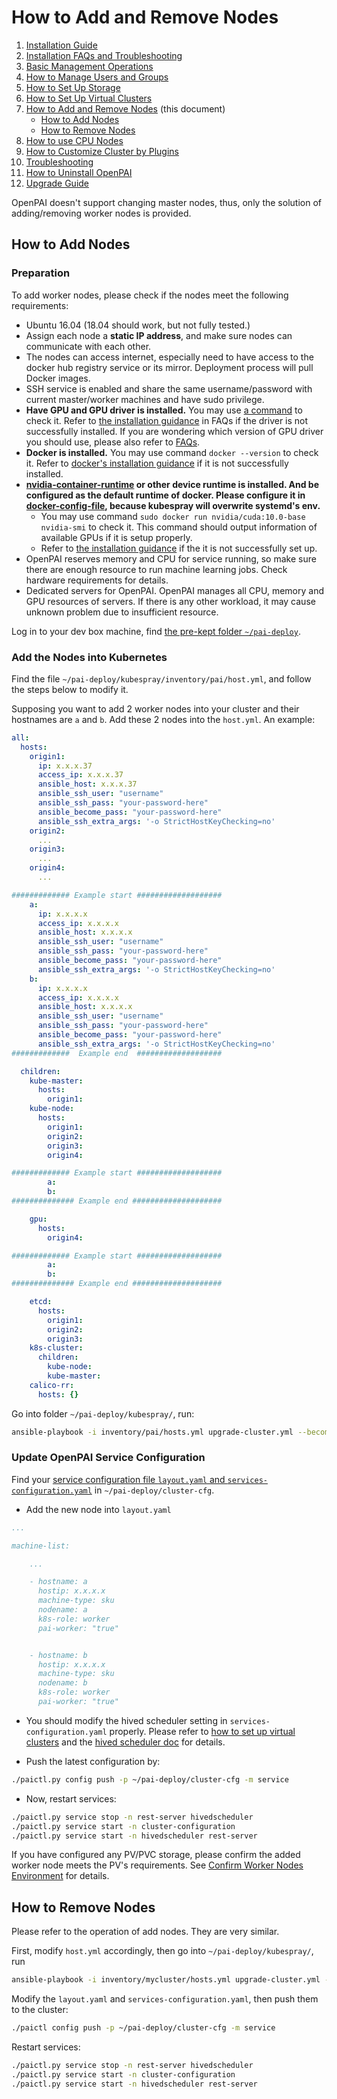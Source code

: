 # How to Add and Remove Nodes

1. [Installation Guide](./installation-guide.md)
2. [Installation FAQs and Troubleshooting](./installation-faqs-and-troubleshooting.md)
3. [Basic Management Operations](./basic-management-operations.md)
4. [How to Manage Users and Groups](./how-to-manage-users-and-groups.md)
5. [How to Set Up Storage](./how-to-set-up-storage.md)
6. [How to Set Up Virtual Clusters](./how-to-set-up-virtual-clusters.md)
7. [How to Add and Remove Nodes](./how-to-add-and-remove-nodes.md) (this document)
    - [How to Add Nodes](#how-to-add-nodes)
    - [How to Remove Nodes](#how-to-remove-nodes)
8. [How to use CPU Nodes](./how-to-use-cpu-nodes.md)
9. [How to Customize Cluster by Plugins](./how-to-customize-cluster-by-plugins.md)
10. [Troubleshooting](./troubleshooting.md)
11. [How to Uninstall OpenPAI](./how-to-uninstall-openpai.md)
12. [Upgrade Guide](./upgrade-guide.md)

OpenPAI doesn't support changing master nodes, thus, only the solution of adding/removing worker nodes is provided.

## How to Add Nodes

### Preparation

To add worker nodes, please check if the nodes meet the following requirements:

  - Ubuntu 16.04 (18.04 should work, but not fully tested.)
  - Assign each node a **static IP address**, and make sure nodes can communicate with each other. 
  - The nodes can access internet, especially need to have access to the docker hub registry service or its mirror. Deployment process will pull Docker images.
  - SSH service is enabled and share the same username/password with current master/worker machines and have sudo privilege.
  - **Have GPU and GPU driver is installed.**  You may use [a command](./installation-faqs-and-troubleshooting.md#how-to-check-whether-the-gpu-driver-is-installed) to check it. Refer to [the installation guidance](./installation-faqs-and-troubleshooting.md#how-to-install-gpu-driver) in FAQs if the driver is not successfully installed. If you are wondering which version of GPU driver you should use, please also refer to [FAQs](./installation-faqs-and-troubleshooting.md#which-version-of-nvidia-driver-should-i-install).
  - **Docker is installed.**  You may use command `docker --version` to check it. Refer to [docker's installation guidance](https://docs.docker.com/engine/install/ubuntu/) if it is not successfully installed.
  - **[nvidia-container-runtime](https://github.com/NVIDIA/nvidia-container-runtime) or other device runtime is installed. And be configured as the default runtime of docker. Please configure it in [docker-config-file](https://docs.docker.com/config/daemon/#configure-the-docker-daemon), because kubespray will overwrite systemd's env.**
    - You may use command `sudo docker run nvidia/cuda:10.0-base nvidia-smi` to check it. This command should output information of available GPUs if it is setup properly.
    - Refer to [the installation guidance](./installation-faqs-and-troubleshooting.md#how-to-install-nvidia-container-runtime) if the it is not successfully set up.
  - OpenPAI reserves memory and CPU for service running, so make sure there are enough resource to run machine learning jobs. Check hardware requirements for details.
  - Dedicated servers for OpenPAI. OpenPAI manages all CPU, memory and GPU resources of servers. If there is any other workload, it may cause unknown problem due to insufficient resource.

Log in to your dev box machine, find [the pre-kept folder `~/pai-deploy`](./installation-guide.md#keep-a-folder).

### Add the Nodes into Kubernetes

Find the file `~/pai-deploy/kubespray/inventory/pai/host.yml`, and follow the steps below to modify it. 

Supposing you want to add 2 worker nodes into your cluster and their hostnames are `a` and `b`.  Add these 2 nodes into the `host.yml`. An example:

```yaml
all:
  hosts:
    origin1:
      ip: x.x.x.37
      access_ip: x.x.x.37
      ansible_host: x.x.x.37
      ansible_ssh_user: "username"
      ansible_ssh_pass: "your-password-here"
      ansible_become_pass: "your-password-here"
      ansible_ssh_extra_args: '-o StrictHostKeyChecking=no'
    origin2:
      ...
    origin3:
      ...
    origin4:
      ...

############# Example start ################### 
    a:
      ip: x.x.x.x
      access_ip: x.x.x.x
      ansible_host: x.x.x.x
      ansible_ssh_user: "username"
      ansible_ssh_pass: "your-password-here"
      ansible_become_pass: "your-password-here"
      ansible_ssh_extra_args: '-o StrictHostKeyChecking=no'
    b:
      ip: x.x.x.x
      access_ip: x.x.x.x
      ansible_host: x.x.x.x
      ansible_ssh_user: "username"
      ansible_ssh_pass: "your-password-here"
      ansible_become_pass: "your-password-here"
      ansible_ssh_extra_args: '-o StrictHostKeyChecking=no'
#############  Example end  ###################

  children:
    kube-master:
      hosts:
        origin1:
    kube-node:
      hosts:
        origin1:
        origin2:
        origin3:
        origin4:

############# Example start ################### 
        a:
        b:
############## Example end #################### 

    gpu:
      hosts:
        origin4:

############# Example start ################### 
        a:
        b:
############## Example end #################### 

    etcd:
      hosts:
        origin1:
        origin2:
        origin3:
    k8s-cluster:
      children:
        kube-node:
        kube-master:
    calico-rr:
      hosts: {}
``` 

Go into folder `~/pai-deploy/kubespray/`, run:

```bash
ansible-playbook -i inventory/pai/hosts.yml upgrade-cluster.yml --become --become-user=root  --limit=a,b -e "@inventory/pai/openpai.yml"
```

### Update OpenPAI Service Configuration

Find your [service configuration file `layout.yaml` and `services-configuration.yaml`](./basic-management-operations.md#pai-ervice-management-and-paictl) in  `~/pai-deploy/cluster-cfg`.

- Add the new node into `layout.yaml`

```yaml
...

machine-list:

    ...

    - hostname: a
      hostip: x.x.x.x
      machine-type: sku
      nodename: a
      k8s-role: worker
      pai-worker: "true"


    - hostname: b
      hostip: x.x.x.x
      machine-type: sku
      nodename: b
      k8s-role: worker
      pai-worker: "true"
```

- You should modify the hived scheduler setting in `services-configuration.yaml` properly. Please refer to [how to set up virtual clusters](./how-to-set-up-virtual-clusters.md) and the [hived scheduler doc](https://github.com/microsoft/hivedscheduler/blob/master/doc/user-manual.md) for details. 

- Push the latest configuration by:

```bash
./paictl.py config push -p ~/pai-deploy/cluster-cfg -m service
```

- Now, restart services:

```bash
./paictl.py service stop -n rest-server hivedscheduler
./paictl.py service start -n cluster-configuration
./paictl.py service start -n hivedscheduler rest-server
```

If you have configured any PV/PVC storage, please confirm the added worker node meets the PV's requirements. See [Confirm Worker Nodes Environment](./how-to-set-up-storage.md#confirm-environment-on-worker-nodes) for details.

## How to Remove Nodes

Please refer to the operation of add nodes. They are very similar.

First, modify `host.yml` accordingly, then go into `~/pai-deploy/kubespray/`, run

```bash
ansible-playbook -i inventory/mycluster/hosts.yml upgrade-cluster.yml --become --become-user=root  --limit=a,b -e "@inventory/mycluster/openpai.yml"
``` 

Modify the `layout.yaml` and `services-configuration.yaml`, then push them to the cluster:

```bash
./paictl config push -p ~/pai-deploy/cluster-cfg -m service
```

Restart services:

```bash
./paictl.py service stop -n rest-server hivedscheduler
./paictl.py service start -n cluster-configuration
./paictl.py service start -n hivedscheduler rest-server
```

